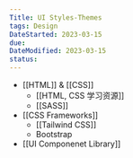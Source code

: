 ```yaml
---
Title: UI Styles-Themes
tags: Design
DateStarted: 2023-03-15
due:
DateModified: 2023-03-15
status:
---
```


- [[HTML]] & [[CSS]]
  - [[HTML, CSS 学习资源]]
  - [[SASS]]
- [[CSS Frameworks]]
  - [[Tailwind CSS]]
  - Bootstrap
- [[UI Componenet Library]]
